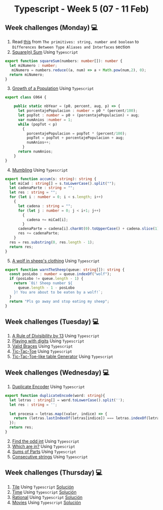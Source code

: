 <h1 align="center">Typescript - Week 5 (07 - 11 Feb)</h1>

## Week challenges (Monday) 💻

1. Read [this](https://www.typescriptlang.org/docs/handbook/2/everyday-types.html) from `The primitives: string, number and boolean` to `Differences Between Type Aliases and Interfaces` section
2. [Square(n) Sum](https://www.codewars.com/kata/515e271a311df0350d00000f/train/typescript) Using `Typescript`
```ts
export function squareSum(numbers: number[]): number {
  let miNumero : number;
   miNumero = numbers.reduce((a, num) => a + Math.pow(num,2), 0);
  return miNumero;
}
```
3. [Growth of a Population](https://www.codewars.com/kata/563b662a59afc2b5120000c6/train/typescript) Using `Typescript`
```ts
export class G964 {

    public static nbYear = (p0, percent, aug, p) => {
      let porcentajePopulacion : number = p0 * (percent/100);
      let popTot : number = p0 + (porcentajePopulacion) + aug;
      var numAnios :number = 1;
      while (popTot < p)
        {
          porcentajePopulacion = popTot * (percent/100);
          popTot = popTot + porcentajePopulacion + aug;
          numAnios++;
        }
      return numAnios;
    }
}
```
4. [Mumbling](https://www.codewars.com/kata/5667e8f4e3f572a8f2000039/train/typescript) Using `Typescript`
```ts
export function accum(s: string): string {
  let miCad : string[] = s.toLowerCase().split("");
  let cadenaParte : string = "";
  let res : string = "";
  for (let i : number = 0; i < s.length; i++)
    {
      let cadena : string = "";
      for (let j : number = 0; j < i+1; j++)
        {
          cadena += miCad[i];
        }
      cadenaParte = cadena[i].charAt(0).toUpperCase() + cadena.slice(1) + "-";
      res += cadenaParte;
    }
  res = res.substring(0, res.length - 1);
  return res;
}
```
5. [A wolf in sheep's clothing](https://www.codewars.com/kata/5c8bfa44b9d1192e1ebd3d15/train/typescript) Using `Typescript`
```ts
export function warnTheSheep(queue: string[]): string {
  const posLobo : number = queue.indexOf("wolf");
  if (posLobo != queue.length - 1) {
    return `Oi! Sheep number ${
      queue.length - 1 - posLobo
    }! You are about to be eaten by a wolf!`;
  }
  return "Pls go away and stop eating my sheep";
}
```

## Week challenges (Tuesday) 💻

1. [A Rule of Divisibility by 13](https://www.codewars.com/kata/564057bc348c7200bd0000ff) Using `Typescript`
2. [Playing with digits](https://www.codewars.com/kata/5552101f47fc5178b1000050) Using `Typescript`
3. [Valid Braces](https://www.codewars.com/kata/5277c8a221e209d3f6000b56) Using `Typescript`
4. [Tic-Tac-Toe](https://www.codewars.com/kata/5216a87cbf53a9c30f0000dc) Using `Typescript`
5. [Tic-Tac-Toe-like table Generator](https://www.codewars.com/kata/5b817c2a0ce070ace8002be0) Using `Typescript`

## Week challenges (Wednesday) 💻
1. [Duplicate Encoder](https://www.codewars.com/kata/54b42f9314d9229fd6000d9c/train/typescript) Using `Typescript`
```ts
export function duplicateEncode(word: string){
  let letras : string[] = word.toLowerCase().split('');
  let res : string = '';
  
  let procesa = letras.map((valor, indice) => {
    return (letras.lastIndexOf(letras[indice]) === letras.indexOf(letras[indice])) ? res += '(' : res += ')';
  });
  return res;
}
```
2. [Find the odd int](https://www.codewars.com/kata/54da5a58ea159efa38000836/train/typescript) Using `Typescript`
3. [Which are in?](https://www.codewars.com/kata/550554fd08b86f84fe000a58/train/typescript) Using `Typescript`
4. [Sums of Parts](https://www.codewars.com/kata/5ce399e0047a45001c853c2b/train/typescript) Using `Typescript`
5. [Consecutive strings](https://www.codewars.com/kata/56a5d994ac971f1ac500003e) Using `Typescript`

## Week challenges (Thursday) 💻
1. [Tile](./Exercices/E0/desc/ED0W5.md) Using `Typescript`
[Solución]()
2. [Time](./Exercices/E1/desc/ED1W5.md) Using `Typescript`
[Solución]()
3. [Rational](./Exercices/E2/desc/ED2W5.md) Using `Typescript`
[Solución]()
4. [Movies](./Exercices/E3/desc/ED3W5.md) Using `Typescript`
[Solución]()
